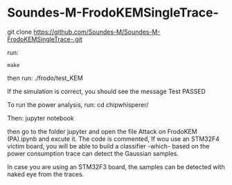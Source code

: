 # Soundes-M-FrodoKEMSingleTrace-
git clone https://github.com/Soundes-M/Soundes-M-FrodoKEMSingleTrace-.git

run:
```
make
```

then run:
./frodo/test_KEM

If the simulation is correct, you should see the message Test PASSED

To run the power analysis, run:
cd chipwhisperer/

Then:
jupyter notebook

then go to the folder jupyter and open the file Attack on FrodoKEM (PA).ipynb
and excute it.
The code is commented, 
If wou use an STM32F4 victim board, you will be able to build a classifier -which- based on the power consumption trace can detect the Gaussian samples.

In case you are using an STM32F3 board, the samples can be detected with naked eye from the traces.
